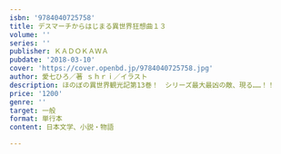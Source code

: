 ```yaml
---
isbn: '9784040725758'
title: デスマーチからはじまる異世界狂想曲１３
volume: ''
series: ''
publisher: ＫＡＤＯＫＡＷＡ
pubdate: '2018-03-10'
cover: 'https://cover.openbd.jp/9784040725758.jpg'
author: 愛七ひろ／著 ｓｈｒｉ／イラスト
description: ほのぼの異世界観光記第13巻！　シリーズ最大最凶の敵、現る……！！
price: '1200'
genre: ''
target: 一般
format: 単行本
content: 日本文学、小説・物語

---
```

